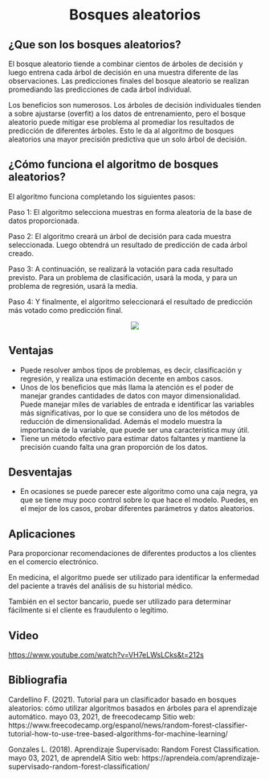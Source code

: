 # <p align="center" > Bosques aleatorios </p> 

## ¿Que son los bosques aleatorios?

<p> El bosque aleatorio tiende a combinar cientos de árboles de decisión y luego entrena cada árbol de decisión en una muestra diferente de las observaciones.
Las predicciones finales del bosque aleatorio se realizan promediando las predicciones de cada árbol individual.</p> 
<p> Los beneficios son numerosos. Los árboles de decisión individuales tienden a sobre ajustarse (overfit) a los datos de entrenamiento, pero el bosque aleatorio puede mitigar ese problema al promediar los resultados de predicción de diferentes árboles. Esto le da al algoritmo de bosques aleatorios una mayor precisión predictiva que un solo árbol de decisión.</p> 

## ¿Cómo funciona el algoritmo de bosques aleatorios?
El algoritmo funciona completando los siguientes pasos:

<p> Paso 1: El algoritmo selecciona muestras en forma aleatoria de la base de datos proporcionada.</p> 

<p> Paso 2: El algoritmo creará un árbol de decisión para cada muestra seleccionada. Luego obtendrá un resultado de predicción de cada árbol creado.</p> 

<p> Paso 3: A continuación, se realizará la votación para cada resultado previsto. Para un problema de clasificación, usará la moda, y para un problema de regresión, usará la media.</p> 

<p> Paso 4: Y finalmente, el algoritmo seleccionará el resultado de predicción más votado como predicción final.</p> 

<p align="center">
  <img src="https://www.iartificial.net/wp-content/uploads/2019/06/Random-Forest-Bagging.png" />
</p>

## Ventajas
* Puede resolver ambos tipos de problemas, es decir, clasificación y regresión, y realiza una estimación decente en ambos casos.
* Unos de los beneficios que más llama la atención es el poder de manejar grandes cantidades de datos con mayor dimensionalidad. Puede manejar miles de variables de entrada e identificar las variables más significativas, por lo que se considera uno de los métodos de reducción de dimensionalidad. Además el modelo muestra la importancia de la variable, que puede ser una característica muy útil.
* Tiene un método efectivo para estimar datos faltantes y mantiene la precisión cuando falta una gran proporción de los datos.

## Desventajas
* En ocasiones se puede parecer este algoritmo como una caja negra, ya que se tiene muy poco control sobre lo que hace el modelo. Puedes, en el mejor de los casos, probar diferentes parámetros y datos aleatorios.

## Aplicaciones
<p>Para proporcionar recomendaciones de diferentes productos a los clientes en el comercio electrónico.</p>
<p>En medicina, el algoritmo puede ser utilizado para identificar la enfermedad del paciente a través del análisis de su historial médico.</p>
<p>También en el sector bancario, puede ser utilizado para determinar fácilmente si el cliente es fraudulento o legítimo.</p>

## Video
https://www.youtube.com/watch?v=VH7eLWsLCks&t=212s

## Bibliografia

<p>Cardellino F. (2021). Tutorial para un clasificador basado en bosques aleatorios: cómo utilizar algoritmos basados en árboles para el aprendizaje automático. mayo 03, 2021, de freecodecamp Sitio web: https://www.freecodecamp.org/espanol/news/random-forest-classifier-tutorial-how-to-use-tree-based-algorithms-for-machine-learning/</p>

<p>Gonzales L. (2018). Aprendizaje Supervisado: Random Forest Classification. mayo 03, 2021, de aprendeIA Sitio web: https://aprendeia.com/aprendizaje-supervisado-random-forest-classification/</p>


